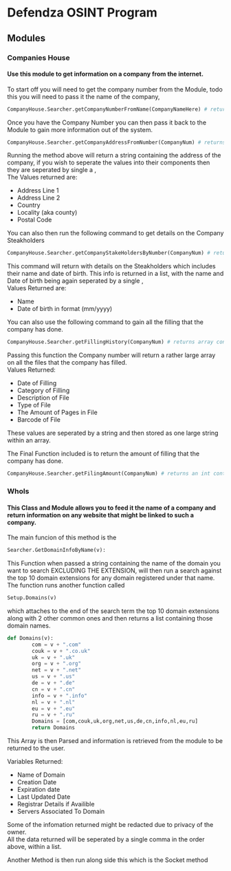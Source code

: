 # Defendza OSINT Program

## Modules
### Companies House
#### Use this module to get information on a company from the internet.  
To start off you will need to get the company number from the Module, todo this you will need to pass it the name of the company,
```python
CompanyHouse.Searcher.getCompanyNumberFromName(CompanyNameHere) # returns the company number
```
Once you have the Company Number you can then pass it back to the Module to gain more information out of the system.  
```python
CompanyHouse.Searcher.getCompanyAddressFromNumber(CompanyNum) # returns an address of the company if one excists
```
Running the method above will return a string containing the address of the company, if you wish to seperate the values into their components then they are seperated by single a ,  
The Values returned are:  
 - Address Line 1  
 - Address Line 2  
 - Country  
 - Locality (aka county)  
 - Postal Code  
  
  
You can also then run the following command to get details on the Company Steakholders  
```python
CompanyHouse.Searcher.getCompanyStakeHoldersByNumber(CompanyNum) # returns details on steakholders  
```
This command will return with details on the Steakholders which includes their name and date of birth. This info is returned in a list, with the name and Date of birth being again seperated by a single ,  
Values Returned are:  
 - Name  
 - Date of birth in format (mm/yyyy)  
  
  
You can also use the following command to gain all the filling that the company has done. 
```python
CompanyHouse.Searcher.getFillingHistory(CompanyNum) # returns array containing Filling details
```
Passing this function the Company number will return a rather large array on all the files that the company has filled.  
Values Returned:  
 - Date of Filling  
 - Category of Filling  
 - Description of File  
 - Type of File  
 - The Amount of Pages in File  
 - Barcode of File  
  
These values are seperated by a string and then stored as one large string within an array.  
  
  
The Final Function included is to return the amount of filling that the company has done.  
```python
CompanyHouse.Searcher.getFilingAmount(CompanyNum) # returns an int containing the amount of files the company has filled  
```
  
  
### WhoIs  
  
#### This Class and Module allows you to feed it the name of a company and return information on any website that might be linked to such a company.  
  
The main funcion of this method is the 
```python
Searcher.GetDomainInfoByName(v):
```
This Function when passed a string containing the name of the domain you want to search EXCLUDING THE EXTENSION, will then run a search against the top 10 domain extensions for any domain registered under that name.  
The function runs another function called 
```python
Setup.Domains(v)
```
which attaches to the end of the search term the top 10 domain extensions along with 2 other common ones and then returns a list containing those domain names.  
```python
def Domains(v):
        com = v + ".com"
        couk = v + ".co.uk"
        uk = v + ".uk"
        org = v + ".org"
        net = v + ".net"
        us = v + ".us"
        de = v + ".de"
        cn = v + ".cn"
        info = v + ".info"
        nl = v + ".nl"
        eu = v + ".eu"
        ru = v + ".ru"
        Domains = [com,couk,uk,org,net,us,de,cn,info,nl,eu,ru]
        return Domains
```
This Array is then Parsed and information is retrieved from the module to be returned to the user.  
  
Variables Returned:
 - Name of Domain  
 - Creation Date  
 - Expiration date  
 - Last Updated Date  
 - Registrar Details if Availible  
 - Servers Associated To Domain  
  
Some of the infomation returned might be redacted due to privacy of the owner.  
All the data returned will be seperated by a single comma in the order above, within a list.  
  
Another Method is then run along side this which is the Socket method


